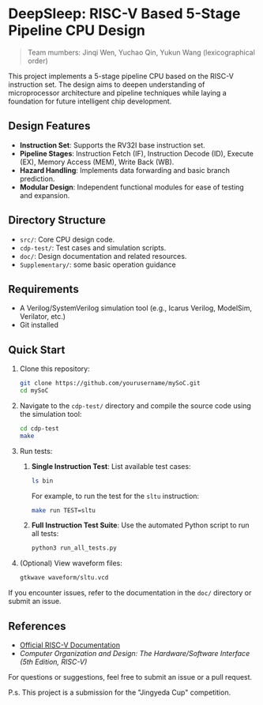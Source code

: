 # DeepSleep: RISC-V Based 5-Stage Pipeline CPU Design

> Team mumbers: Jinqi Wen, Yuchao Qin, Yukun Wang (lexicographical order)

This project implements a 5-stage pipeline CPU based on the RISC-V instruction set. The design aims to deepen understanding of microprocessor architecture and pipeline techniques while laying a foundation for future intelligent chip development.

## Design Features

- **Instruction Set**: Supports the RV32I base instruction set.
- **Pipeline Stages**: Instruction Fetch (IF), Instruction Decode (ID), Execute (EX), Memory Access (MEM), Write Back (WB).
- **Hazard Handling**: Implements data forwarding and basic branch prediction.
- **Modular Design**: Independent functional modules for ease of testing and expansion.

## Directory Structure

- `src/`: Core CPU design code.
- `cdp-test/`: Test cases and simulation scripts.
- `doc/`: Design documentation and related resources.
- `Supplementary/`: some basic operation guidance

## Requirements

- A Verilog/SystemVerilog simulation tool (e.g., Icarus Verilog, ModelSim, Verilator, etc.)
- Git installed

## Quick Start

1. Clone this repository:

    ```bash
    git clone https://github.com/yourusername/mySoC.git
    cd mySoC
    ```

2. Navigate to the `cdp-test/` directory and compile the source code using the simulation tool:

    ```bash
    cd cdp-test
    make
    ```

3. Run tests:

   1. **Single Instruction Test**:
      List available test cases:
      
      ```bash
      ls bin
      ```
      
      For example, to run the test for the `sltu` instruction:
      
      ```bash
      make run TEST=sltu
      ```

   2. **Full Instruction Test Suite**:
      Use the automated Python script to run all tests:
      
      ```bash
      python3 run_all_tests.py
      ```

4. (Optional) View waveform files:

    ```bash
    gtkwave waveform/sltu.vcd
    ```

If you encounter issues, refer to the documentation in the `doc/` directory or submit an issue.

## References

- [Official RISC-V Documentation](https://riscv.org/technical/specifications/)
- *Computer Organization and Design: The Hardware/Software Interface (5th Edition, RISC-V)*

For questions or suggestions, feel free to submit an issue or a pull request.

P.s. This project is a submission for the "Jingyeda Cup" competition.